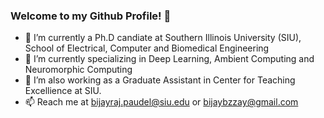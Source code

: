 ### Welcome to my Github Profile! 👋


<!--
**bijayraj/bijayraj** is a ✨ _special_ ✨ repository because its `README.md` (this file) appears on your GitHub profile.

Here are some ideas to get you started:
-->
- 🔭 I’m currently a Ph.D candiate at Southern Illinois University (SIU), School of Electrical, Computer and Biomedical Engineering
- 🌱 I’m currently specializing in Deep Learning, Ambient Computing and Neuromorphic Computing
- 👯 I’m also working as a Graduate Assistant in Center for Teaching Excellience at SIU. 
- 📫 Reach me at bijayraj.paudel@siu.edu or bijaybzzay@gmail.com
